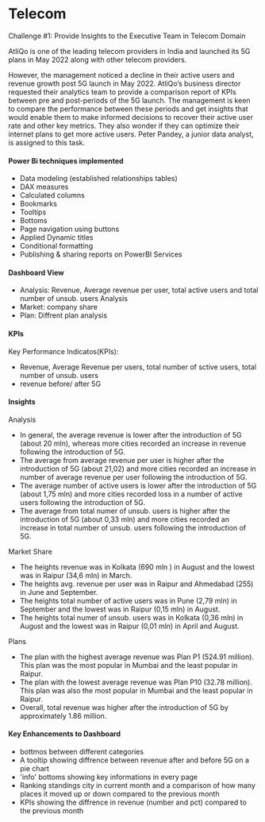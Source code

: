 
# Telecom

Challenge #1: Provide Insights to the Executive Team in Telecom Domain

AtliQo is one of the leading telecom providers in India and launched its 5G plans in May 2022 along with other telecom providers.

However, the management noticed a decline in their active users and revenue growth post 5G launch in May 2022. AtliQo’s business director requested their analytics team to provide a comparison report of KPIs between pre and post-periods of the 5G launch. The management is keen to compare the performance between these periods and get insights that would enable them to make informed decisions to recover their active user rate and other key metrics. They also wonder if they can optimize their internet plans to get more active users.  Peter Pandey, a junior data analyst, is assigned to this task.
#### Power Bi techniques implemented

- Data modeling (established relationships tables)
- DAX measures
- Calculated columns
- Bookmarks
- Tooltips
- Bottoms
- Page navigation using buttons
- Applied Dynamic titles
- Conditional formatting 
- Publishing & sharing reports on PowerBI Services
#### Dashboard View

- Analysis: Revenue, Average revenue per user, total active users and total number of unsub. users Analysis  
- Market: company share
- Plan: Diffrent plan analysis


#### KPIs
Key Performance Indicatos(KPIs):


- Revenue, Average Revenue per users, total number of sctive users, total number of unsub. users
- revenue before/ after 5G


#### Insights
Analysis

- In general, the average revenue is lower after the introduction of 5G (about 20 mln), whereas more cities recorded an increase in revenue following the introduction of 5G.
- The average from average revenue per user is higher after the introduction of 5G (about 21,02) and more cities recorded an increase in number of average revenue per user following the introduction of 5G.
- The average number of active users is lower after the introduction of 5G (about 1,75 mln) and  more cities recorded loss in a number of active users following the introduction of 5G.
- The average from total numer of unsub. users is higher after the introduction of 5G (about 0,33 mln) and more cities recorded an increase in total number of unsub. users following the introduction of 5G.

Market Share

- The heights revenue was in Kolkata (690 mln ) in August and the lowest was in Raipur (34,6 mln) in March.
- The heights avg. revenue per user was in Raipur and Ahmedabad (255) in June and September.
- The heights total number of active users was in Pune (2,79 mln) in September and the lowest was in Raipur (0,15 mln) in August.
- The heights total numer of unsub. users was in Kolkata (0,36 mln) in August and the lowest was in Raipur (0,01 mln) in April and August.

Plans

- The plan with the highest average revenue was Plan P1 (524.91 million). This plan was the most popular in Mumbai and the least popular in Raipur.
- The plan with the lowest average revenue was Plan P10 (32.78 million). This plan was also the most popular in Mumbai and the least popular in Raipur.
- Overall, total revenue was higher after the introduction of 5G by approximately 1.86 million.
#### Key Enhancements to Dashboard

- bottmos between different categories
- A tooltip showing diffrence between revenue after and before 5G on a pie chart
- 'info' bottoms showing key informations in every page
- Ranking standings city in current month and a comparison of how many places it moved up or down compared to the previous month
- KPIs showing the diffrence in revenue (number and pct) compared to the previous month
